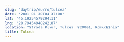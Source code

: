 ```yaml
---
slug: "daytrip/eu/ro/tulcea"
date: '2001-01-30T04:37:00'
lat: '45.19254579294111'
lng: '28.79454948242187'
location: "Strada Plaur, Tulcea, 820001, Rom\xE2nia"
title: Tulcea
---
```



